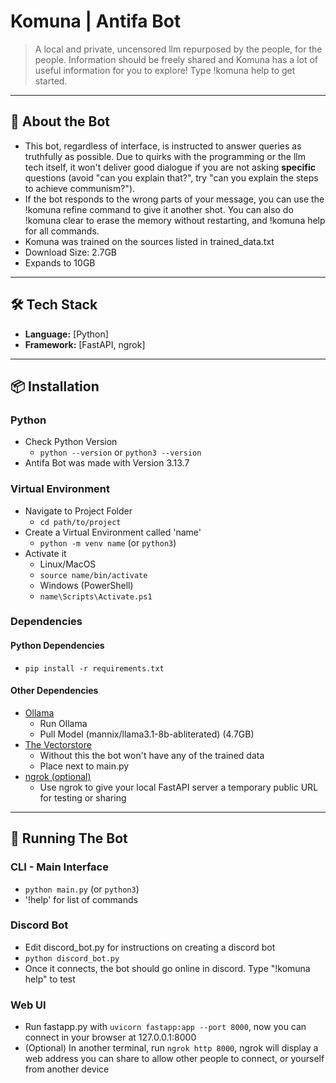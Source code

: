 # Komuna | Antifa Bot

> A local and private, uncensored llm repurposed by the people, for the people. Information should be freely shared and Komuna has a lot of useful information for you to explore! Type !komuna help to get started.

---

## 🚀 About the Bot
- This bot, regardless of interface, is instructed to answer queries as truthfully as possible. Due to quirks with the programming or the llm tech itself, it won't deliver good dialogue if you are not asking **specific** questions (avoid "can you explain that?", try "can you explain the steps to achieve communism?").
- If the bot responds to the wrong parts of your message, you can use the !komuna refine command to give it another shot. You can also do !komuna clear to erase the memory without restarting, and !komuna help for all commands.
- Komuna was trained on the sources listed in trained_data.txt
- Download Size: 2.7GB
- Expands to 10GB

---

## 🛠 Tech Stack
- **Language:** [Python]  
- **Framework:** [FastAPI, ngrok]  

---

## 📦 Installation

### Python
- Check Python Version
    - `python --version` or `python3 --version`
- Antifa Bot was made with Version 3.13.7

### Virtual Environment
- Navigate to Project Folder
    - `cd path/to/project`
- Create a Virtual Environment called 'name'
    - `python -m venv name` (or `python3`)
- Activate it
    - Linux/MacOS
    - `source name/bin/activate`
    - Windows (PowerShell)
    - `name\Scripts\Activate.ps1`
    
### Dependencies

#### Python Dependencies
- `pip install -r requirements.txt`

#### Other Dependencies
- [Ollama](https://ollama.com/download)
    - Run Ollama
    - Pull Model (mannix/llama3.1-8b-abliterated) (4.7GB)
- [The Vectorstore](https://drive.google.com/drive/folders/1qcSXrVgGhVh92Dt7AluAPb2Zqjg1x8ay?usp=drive_link)
    - Without this the bot won't have any of the trained data
    - Place next to main.py
- [ngrok (optional)](https://ngrok.com/)
    - Use ngrok to give your local FastAPI server a temporary public URL for testing or sharing

---

## 🔧 Running The Bot

### CLI - Main Interface
- `python main.py` (or `python3`)
- '!help' for list of commands

### Discord Bot
- Edit discord_bot.py for instructions on creating a discord bot
- `python discord_bot.py`
- Once it connects, the bot should go online in discord. Type "!komuna help" to test

### Web UI
- Run fastapp.py with `uvicorn fastapp:app --port 8000`, now you can connect in your browser at 127.0.0.1:8000
- (Optional) In another terminal, run `ngrok http 8000`, ngrok will display a web address you can share to allow other people to connect, or yourself from another device
